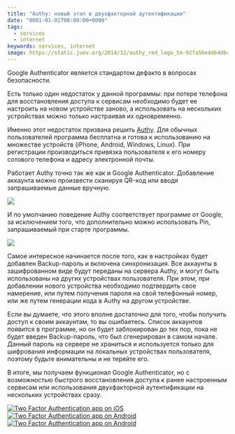 ```yaml
---
title: "Authy: новый этап в двухфакторной аутентификации"
date: "0001-01-01T00:00:00+0000"
tags:
  - services
  - internet
keywords: services, internet
image: https://static.juev.org/2014/12/authy_red_logo_tm-92fa56e4d64d6c5121279fa0aa3fcfb7.png
---
```

Google Authenticator является стандартом дефакто в вопросах безопасности.

Есть только один недостаток у данной программы: при потере телефона для восстановления доступа к сервисам необходимо будет ее настроить на новом устройстве заново, а использовать на нескольких устройствах можно только настраивая их одновременно.

Именно этот недостаток призвана решить [Authy](https://www.authy.com). Для обычных пользователей программа бесплатна и готова к использованию на множестве устройств (iPhone, Android, Windows, Linux). При регистрации производиться привязка пользователя к его номеру сотового телефона и адресу электронной почты. 

Работает Authy точно так же как и Google Authenticator. Добавление аккаунта можно произвести сканируя QR-код или вводя запрашиваемые данные вручную. 

![](https://static.juev.org/2014/12/Authy-add.png)

И по умолчанию поведение Authy соответствует программе от Google, за исключением того, что дополнительно можно использовать Pin, запрашиваемый при старте программы.

![](https://static.juev.org/2014/12/Authy-Touch-ID.png)

Самое интересное начинается после того, как в настройках будет добавлен Backup-пароль и включена синхронизация. Все аккаунты в зашифрованном виде будут переданы на сервера Authy, и могут быть использованы на других устройствах пользователя. При этом, при добавлении нового устройства необходимо подтвердить свое намерение, или путем получения пароля на свой телефонный номер, или же путем генерации кода в Authy на другом устройстве. 

Если вы думаете, что этого вполне достаточно для того, чтобы получить доступ к своим аккаунтам, то вы ошибаетесь. Список аккаунтов появится в программе, но он будет заблокирован до тех пор, пока не будет введен Backup-пароль, что был сгенерирован в самом начале. Данный пароль на сервере не храниться и используется только для шифрования информации на локальных устройствах пользователя, поэтому будьте внимательны и не теряйте его.

В итоге, мы получаем функционал Google Authenticator, но с возможностью быстрого восстановления доступа к ранее настроенным сервисам или использования двухфакторной аутентификации на нескольких устройствах сразу.

<div class="aligncenter">
<a href="https://itunes.apple.com/en/app/authy/id494168017?mt=8" target="_blank"><img src="https://static.juev.org/2014/12/appstore_btn-2x-a150d66cc49c3d6e0e9a7ac733f44c9b.png" alt="Two Factor Authentication app on iOS"></a>
<a href="https://play.google.com/store/apps/details?id=com.authy.authy&hl=en" target="_blank"><img src="https://static.juev.org/2014/12/google_play_btn-2x-4b46fc6711c7f3c0fed55d645e2f4ba8.png" alt="Two Factor Authentication app on Android"></a>
<a href="https://chrome.google.com/webstore/detail/authy/gaedmjdfmmahhbjefcbgaolhhanlaolb?hl=en" target="_blank"><img src="https://static.juev.org/2014/12/chrome_store_btn-2x-196a82bcc152a5ef31a77c0a193e585b.png" alt="Two Factor Authentication app on Android"></a>
</div>

